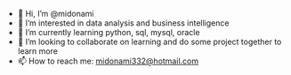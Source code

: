 - 👋 Hi, I’m @midonami
- 👀 I’m interested in data analysis and business intelligence
- 🌱 I’m currently learning python, sql, mysql, oracle
- 💞️ I’m looking to collaborate on learning and do some project together to learn more
- 📫 How to reach me: midonami332@hotmail.com

<!---
midonami/midonami is a ✨ special ✨ repository because its `README.md` (this file) appears on your GitHub profile.
You can click the Preview link to take a look at your changes.
--->
